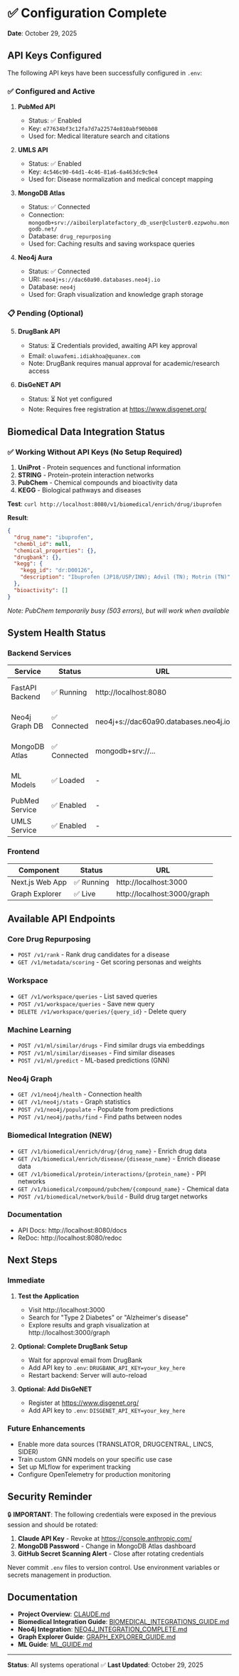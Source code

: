 # ✅ Configuration Complete

**Date**: October 29, 2025

## API Keys Configured

The following API keys have been successfully configured in `.env`:

### ✅ Configured and Active

1. **PubMed API**
   - Status: ✅ Enabled
   - Key: `e77634bf3c12fa7d7a22574e810abf90bb08`
   - Used for: Medical literature search and citations

2. **UMLS API**
   - Status: ✅ Enabled
   - Key: `4c546c90-64d1-4c46-81a6-6a463dc9c9e4`
   - Used for: Disease normalization and medical concept mapping

3. **MongoDB Atlas**
   - Status: ✅ Connected
   - Connection: `mongodb+srv://aiboilerplatefactory_db_user@cluster0.ezpwohu.mongodb.net/`
   - Database: `drug_repurposing`
   - Used for: Caching results and saving workspace queries

4. **Neo4j Aura**
   - Status: ✅ Connected
   - URI: `neo4j+s://dac60a90.databases.neo4j.io`
   - Database: `neo4j`
   - Used for: Graph visualization and knowledge graph storage

### 📋 Pending (Optional)

5. **DrugBank API**
   - Status: ⏳ Credentials provided, awaiting API key approval
   - Email: `oluwafemi.idiakhoa@quanex.com`
   - Note: DrugBank requires manual approval for academic/research access

6. **DisGeNET API**
   - Status: ⏳ Not yet configured
   - Note: Requires free registration at https://www.disgenet.org/

## Biomedical Data Integration Status

### ✅ Working Without API Keys (No Setup Required)

1. **UniProt** - Protein sequences and functional information
2. **STRING** - Protein-protein interaction networks
3. **PubChem** - Chemical compounds and bioactivity data
4. **KEGG** - Biological pathways and diseases

**Test**: `curl http://localhost:8080/v1/biomedical/enrich/drug/ibuprofen`

**Result**:
```json
{
  "drug_name": "ibuprofen",
  "chembl_id": null,
  "chemical_properties": {},
  "drugbank": {},
  "kegg": {
    "kegg_id": "dr:D00126",
    "description": "Ibuprofen (JP18/USP/INN); Advil (TN); Motrin (TN)"
  },
  "bioactivity": []
}
```

*Note: PubChem temporarily busy (503 errors), but will work when available*

## System Health Status

### Backend Services

| Service | Status | URL | Notes |
|---------|--------|-----|-------|
| FastAPI Backend | ✅ Running | http://localhost:8080 | All routers loaded |
| Neo4j Graph DB | ✅ Connected | neo4j+s://dac60a90.databases.neo4j.io | Graph explorer ready |
| MongoDB Atlas | ✅ Connected | mongodb+srv://... | Result caching active |
| ML Models | ✅ Loaded | - | GNN predictor initialized |
| PubMed Service | ✅ Enabled | - | With API key |
| UMLS Service | ✅ Enabled | - | With API key |

### Frontend

| Component | Status | URL |
|-----------|--------|-----|
| Next.js Web App | ✅ Running | http://localhost:3000 |
| Graph Explorer | ✅ Live | http://localhost:3000/graph |

## Available API Endpoints

### Core Drug Repurposing

- `POST /v1/rank` - Rank drug candidates for a disease
- `GET /v1/metadata/scoring` - Get scoring personas and weights

### Workspace

- `GET /v1/workspace/queries` - List saved queries
- `POST /v1/workspace/queries` - Save new query
- `DELETE /v1/workspace/queries/{query_id}` - Delete query

### Machine Learning

- `POST /v1/ml/similar/drugs` - Find similar drugs via embeddings
- `POST /v1/ml/similar/diseases` - Find similar diseases
- `POST /v1/ml/predict` - ML-based predictions (GNN)

### Neo4j Graph

- `GET /v1/neo4j/health` - Connection health
- `GET /v1/neo4j/stats` - Graph statistics
- `POST /v1/neo4j/populate` - Populate from predictions
- `POST /v1/neo4j/paths/find` - Find paths between nodes

### Biomedical Integration (NEW)

- `GET /v1/biomedical/enrich/drug/{drug_name}` - Enrich drug data
- `GET /v1/biomedical/enrich/disease/{disease_name}` - Enrich disease data
- `GET /v1/biomedical/protein/interactions/{protein_name}` - PPI networks
- `GET /v1/biomedical/compound/pubchem/{compound_name}` - Chemical data
- `POST /v1/biomedical/network/build` - Build drug target networks

### Documentation

- API Docs: http://localhost:8080/docs
- ReDoc: http://localhost:8080/redoc

## Next Steps

### Immediate

1. **Test the Application**
   - Visit http://localhost:3000
   - Search for "Type 2 Diabetes" or "Alzheimer's disease"
   - Explore results and graph visualization at http://localhost:3000/graph

2. **Optional: Complete DrugBank Setup**
   - Wait for approval email from DrugBank
   - Add API key to `.env`: `DRUGBANK_API_KEY=your_key_here`
   - Restart backend: Server will auto-reload

3. **Optional: Add DisGeNET**
   - Register at https://www.disgenet.org/
   - Add API key to `.env`: `DISGENET_API_KEY=your_key_here`

### Future Enhancements

- Enable more data sources (TRANSLATOR, DRUGCENTRAL, LINCS, SIDER)
- Train custom GNN models on your specific use case
- Set up MLflow for experiment tracking
- Configure OpenTelemetry for production monitoring

## Security Reminder

🔒 **IMPORTANT**: The following credentials were exposed in the previous session and should be rotated:

1. **Claude API Key** - Revoke at https://console.anthropic.com/
2. **MongoDB Password** - Change in MongoDB Atlas dashboard
3. **GitHub Secret Scanning Alert** - Close after rotating credentials

Never commit `.env` files to version control. Use environment variables or secrets management in production.

## Documentation

- **Project Overview**: [CLAUDE.md](../CLAUDE.md)
- **Biomedical Integration Guide**: [BIOMEDICAL_INTEGRATIONS_GUIDE.md](BIOMEDICAL_INTEGRATIONS_GUIDE.md)
- **Neo4j Integration**: [NEO4J_INTEGRATION_COMPLETE.md](NEO4J_INTEGRATION_COMPLETE.md)
- **Graph Explorer Guide**: [GRAPH_EXPLORER_GUIDE.md](GRAPH_EXPLORER_GUIDE.md)
- **ML Guide**: [ML_GUIDE.md](ML_GUIDE.md)

---

**Status**: All systems operational ✅
**Last Updated**: October 29, 2025

